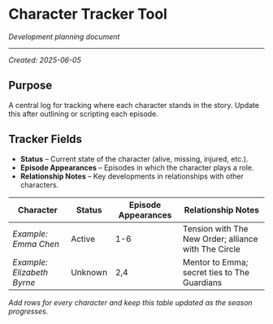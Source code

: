 # Character Tracker Tool

*Development planning document*

---
*Created: 2025-06-05*

## Purpose
A central log for tracking where each character stands in the story. Update this after outlining or scripting each episode.

## Tracker Fields
- **Status** – Current state of the character (alive, missing, injured, etc.).
- **Episode Appearances** – Episodes in which the character plays a role.
- **Relationship Notes** – Key developments in relationships with other characters.

| Character | Status | Episode Appearances | Relationship Notes |
|-----------|-------|---------------------|--------------------|
| _Example: Emma Chen_ | Active | 1-6 | Tension with The New Order; alliance with The Circle |
| _Example: Elizabeth Byrne_ | Unknown | 2,4 | Mentor to Emma; secret ties to The Guardians |

*Add rows for every character and keep this table updated as the season progresses.*
